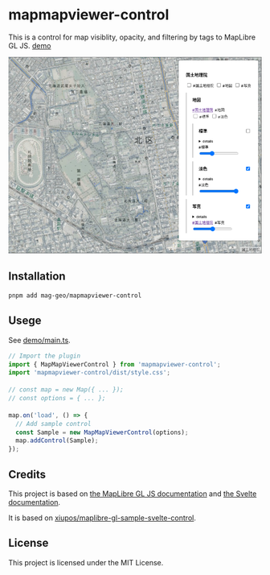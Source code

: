 # mapmapviewer-control

This is a control for map visiblity, opacity, and filtering by tags to MapLibre GL JS. [demo](https://mag-geo.github.io/mapmapviewer-control/)

![Screenshot](img/screenshot.png)

## Installation

```bash
pnpm add mag-geo/mapmapviewer-control
```

## Usege

See [demo/main.ts](./demo/main.ts).

```js
// Import the plugin
import { MapMapViewerControl } from 'mapmapviewer-control';
import 'mapmapviewer-control/dist/style.css';

// const map = new Map({ ... });
// const options = { ... };

map.on('load', () => {
  // Add sample control
  const Sample = new MapMapViewerControl(options);
  map.addControl(Sample);
});
```

## Credits

This project is based on [the MapLibre GL JS documentation](https://maplibre.org/maplibre-gl-js/docs/) and [the Svelte documentation](https://svelte.dev/docs/).

It is based on [xiupos/maplibre-gl-sample-svelte-control](xiupos/maplibre-gl-sample-svelte-control).

## License

This project is licensed under the MIT License.

